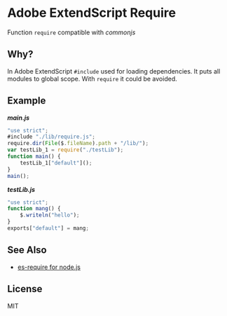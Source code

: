 # Adobe ExtendScript Require

Function `require` compatible with _commonjs_

## Why?

In Adobe ExtendScript `#include` used for loading dependencies.
It puts all modules to global scope. With `require` it could be avoided.

## Example

***main.js***
```js
"use strict";
#include "./lib/require.js";
require.dir(File($.fileName).path + "/lib/");
var testLib_1 = require("./testLib");
function main() {
    testLib_1["default"]();
}
main();
```

***testLib.js***
```js
"use strict";
function mang() {
    $.writeln("hello");
}
exports["default"] = mang;
```
## See Also

- [es-require for node.js](https://github.com/coderaiser/es-require)

## License

MIT
